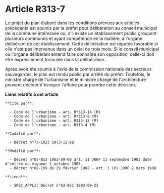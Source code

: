 # Article R313-7

Le projet de plan élaboré dans les conditions prévues aux articles précédents est soumis par le préfet pour délibération au
conseil municipal de la commune intéressée ou, s'il existe un établissement public groupant plusieurs communes et ayant
compétence en la matière, à l'organe délibérant de cet établissement. Cette délibération est réputée favorable si elle n'est
pas intervenue dans un délai de trois mois. Si le conseil municipal ou l'organe délibérant entend faire connaître son
opposition, celle-ci doit être expressément formulée dans la délibération.

Après avoir été soumis à l'avis de la commission nationale des secteurs sauvegardés, le plan est rendu public par arrêté du
préfet. Toutefois, le ministre chargé de l'urbanisme et le ministre chargé de l'architecture peuvent décider d'évoquer
l'affaire pour prendre cette décision.

**Liens relatifs à cet article**

	**Cité par**:

	  - Code de l'urbanisme - art. R*313-14 (M)
	  - Code de l'urbanisme - art. R*313-8 (M)
	  - Code de l'urbanisme - art. R313-18 (M)
	  - Code de l'urbanisme - art. R313-4 (M)

	**Codifié par**:

	  - Décret n°73-1023 1973-11-08

	**Modifié par**:

	  - Décret n°83-813 1983-09-09 art. 11 JORF 11 septembre 1983 date d'entrée en vigueur 1 octobre 1983
	  - Décret n°88-199 du 29 février 1988 - art. 1 (V) JORF 2 mars 1988

	**Liens**:

	  - SPEC_APPLI: Décret n°83-851 1983-09-23
